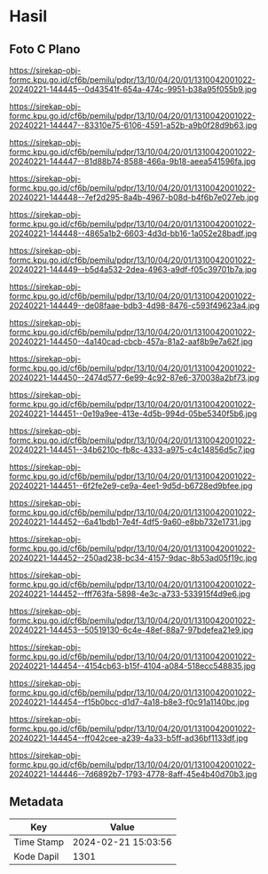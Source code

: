 # Hasil

## Foto C Plano

https://sirekap-obj-formc.kpu.go.id/cf6b/pemilu/pdpr/13/10/04/20/01/1310042001022-20240221-144445--0d43541f-654a-474c-9951-b38a95f055b9.jpg

https://sirekap-obj-formc.kpu.go.id/cf6b/pemilu/pdpr/13/10/04/20/01/1310042001022-20240221-144447--83310e75-6106-4591-a52b-a9b0f28d9b63.jpg

https://sirekap-obj-formc.kpu.go.id/cf6b/pemilu/pdpr/13/10/04/20/01/1310042001022-20240221-144447--81d88b74-8588-466a-9b18-aeea541596fa.jpg

https://sirekap-obj-formc.kpu.go.id/cf6b/pemilu/pdpr/13/10/04/20/01/1310042001022-20240221-144448--7ef2d295-8a4b-4967-b08d-b4f6b7e027eb.jpg

https://sirekap-obj-formc.kpu.go.id/cf6b/pemilu/pdpr/13/10/04/20/01/1310042001022-20240221-144448--4865a1b2-6603-4d3d-bb16-1a052e28badf.jpg

https://sirekap-obj-formc.kpu.go.id/cf6b/pemilu/pdpr/13/10/04/20/01/1310042001022-20240221-144449--b5d4a532-2dea-4963-a9df-f05c39701b7a.jpg

https://sirekap-obj-formc.kpu.go.id/cf6b/pemilu/pdpr/13/10/04/20/01/1310042001022-20240221-144449--de08faae-bdb3-4d98-8476-c593f49623a4.jpg

https://sirekap-obj-formc.kpu.go.id/cf6b/pemilu/pdpr/13/10/04/20/01/1310042001022-20240221-144450--4a140cad-cbcb-457a-81a2-aaf8b9e7a62f.jpg

https://sirekap-obj-formc.kpu.go.id/cf6b/pemilu/pdpr/13/10/04/20/01/1310042001022-20240221-144450--2474d577-6e99-4c92-87e6-370038a2bf73.jpg

https://sirekap-obj-formc.kpu.go.id/cf6b/pemilu/pdpr/13/10/04/20/01/1310042001022-20240221-144451--0e19a9ee-413e-4d5b-994d-05be5340f5b6.jpg

https://sirekap-obj-formc.kpu.go.id/cf6b/pemilu/pdpr/13/10/04/20/01/1310042001022-20240221-144451--34b6210c-fb8c-4333-a975-c4c14856d5c7.jpg

https://sirekap-obj-formc.kpu.go.id/cf6b/pemilu/pdpr/13/10/04/20/01/1310042001022-20240221-144451--6f2fe2e9-ce9a-4ee1-9d5d-b6728ed9bfee.jpg

https://sirekap-obj-formc.kpu.go.id/cf6b/pemilu/pdpr/13/10/04/20/01/1310042001022-20240221-144452--6a41bdb1-7e4f-4df5-9a60-e8bb732e1731.jpg

https://sirekap-obj-formc.kpu.go.id/cf6b/pemilu/pdpr/13/10/04/20/01/1310042001022-20240221-144452--250ad238-bc34-4157-9dac-8b53ad05f19c.jpg

https://sirekap-obj-formc.kpu.go.id/cf6b/pemilu/pdpr/13/10/04/20/01/1310042001022-20240221-144452--fff763fa-5898-4e3c-a733-533915f4d9e6.jpg

https://sirekap-obj-formc.kpu.go.id/cf6b/pemilu/pdpr/13/10/04/20/01/1310042001022-20240221-144453--50519130-6c4e-48ef-88a7-97bdefea21e9.jpg

https://sirekap-obj-formc.kpu.go.id/cf6b/pemilu/pdpr/13/10/04/20/01/1310042001022-20240221-144454--4154cb63-b15f-4104-a084-518ecc548835.jpg

https://sirekap-obj-formc.kpu.go.id/cf6b/pemilu/pdpr/13/10/04/20/01/1310042001022-20240221-144454--f15b0bcc-d1d7-4a18-b8e3-f0c91a1140bc.jpg

https://sirekap-obj-formc.kpu.go.id/cf6b/pemilu/pdpr/13/10/04/20/01/1310042001022-20240221-144454--ff042cee-a239-4a33-b5ff-ad36bf1133df.jpg

https://sirekap-obj-formc.kpu.go.id/cf6b/pemilu/pdpr/13/10/04/20/01/1310042001022-20240221-144446--7d6892b7-1793-4778-8aff-45e4b40d70b3.jpg


## Metadata

| Key        | Value               |
| ---------- | ------------------- |
| Time Stamp | 2024-02-21 15:03:56 |
| Kode Dapil | 1301                |



